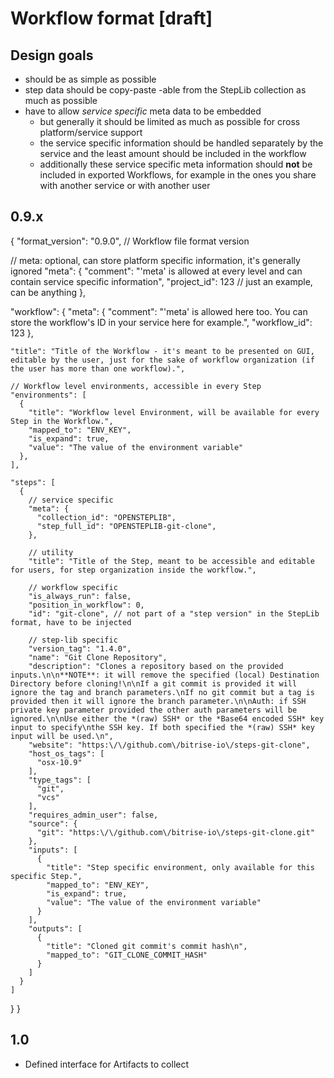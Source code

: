 # Workflow format [**draft**]

## Design goals

* should be as simple as possible
* step data should be copy-paste -able from the StepLib collection as much as possible
* have to allow *service specific* meta data to be embedded
  * but generally it should be limited as much as possible for cross platform/service support
  * the service specific information should be handled separately by the service and the least amount should be included in the workflow
  * additionally these service specific meta information should **not** be included in exported Workflows, for example in the ones you share with another service or with another user


## 0.9.x

{
  "format_version": "0.9.0", // Workflow file format version

  // meta: optional, can store platform specific information, it's generally ignored
  "meta": {
    "comment": "'meta' is allowed at every level and can contain service specific information",
    "project_id": 123 // just an example, can be anything
  },

  "workflow": {
    "meta": {
      "comment": "'meta' is allowed here too. You can store the workflow's ID in your service here for example.",
      "workflow_id": 123
    },

    "title": "Title of the Workflow - it's meant to be presented on GUI, editable by the user, just for the sake of workflow organization (if the user has more than one workflow).",

    // Workflow level environments, accessible in every Step
    "environments": [
      {
        "title": "Workflow level Environment, will be available for every Step in the Workflow.",
        "mapped_to": "ENV_KEY",
        "is_expand": true,
        "value": "The value of the environment variable"
      },
    ],

    "steps": [
      {
        // service specific
        "meta": {
          "collection_id": "OPENSTEPLIB",
          "step_full_id": "OPENSTEPLIB-git-clone",
        },

        // utility
        "title": "Title of the Step, meant to be accessible and editable for users, for step organization inside the workflow.",

        // workflow specific
        "is_always_run": false,
        "position_in_workflow": 0,
        "id": "git-clone", // not part of a "step version" in the StepLib format, have to be injected

        // step-lib specific
        "version_tag": "1.4.0",
        "name": "Git Clone Repository",
        "description": "Clones a repository based on the provided inputs.\n\n**NOTE**: it will remove the specified (local) Destination Directory before cloning!\n\nIf a git commit is provided it will ignore the tag and branch parameters.\nIf no git commit but a tag is provided then it will ignore the branch parameter.\n\nAuth: if SSH private key parameter provided the other auth parameters will be ignored.\n\nUse either the *(raw) SSH* or the *Base64 encoded SSH* key input to specify\nthe SSH key. If both specified the *(raw) SSH* key input will be used.\n",
        "website": "https:\/\/github.com\/bitrise-io\/steps-git-clone",
        "host_os_tags": [
          "osx-10.9"
        ],
        "type_tags": [
          "git",
          "vcs"
        ],
        "requires_admin_user": false,
        "source": {
          "git": "https:\/\/github.com\/bitrise-io\/steps-git-clone.git"
        },
        "inputs": [
          {
            "title": "Step specific environment, only available for this specific Step.",
            "mapped_to": "ENV_KEY",
            "is_expand": true,
            "value": "The value of the environment variable"
          }
        ],
        "outputs": [
          {
            "title": "Cloned git commit's commit hash\n",
            "mapped_to": "GIT_CLONE_COMMIT_HASH"
          }
        ]
      }
    ]
  }
}


## 1.0

* Defined interface for Artifacts to collect
